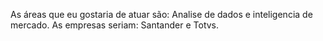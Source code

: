 As áreas que eu gostaria de atuar são: Analise de dados e inteligencia de mercado.
As empresas seriam: Santander e Totvs.
